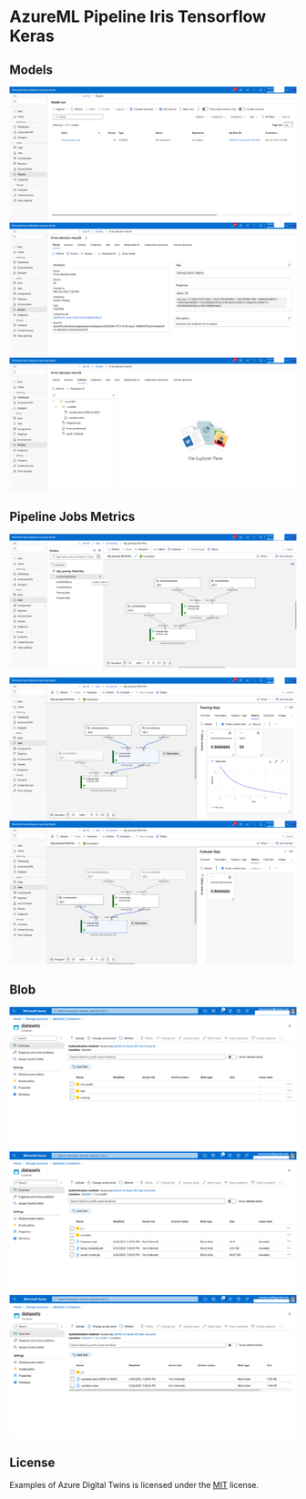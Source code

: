 # AzureML Pipeline Iris Tensorflow Keras

## Models
![](./Images/1.png)
![](./Images/2.png)
![](./Images/3.png)

## Pipeline Jobs Metrics
![](./Images/4.png)

![](./Images/5.png)
![](./Images/6.png)

## Blob
![](./Images/7.png)
![](./Images/8.png)
![](./Images/9.png)

## License
Examples of Azure Digital Twins is licensed under the [MIT](./LICENSE) license.